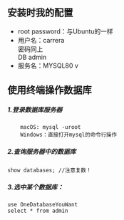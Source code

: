 ## 安装时我的配置
- root password：与Ubuntu的一样
- 用户名：carrera<br>密码同上<br>DB admin
- 服务名：MYSQL80
v
## 使用终端操作数据库
##### 1.登录数据库服务器
```
    macOS: mysql -uroot
    Windows：直接打开mysql的命令行操作
```    

##### 2.查询服务器中的数据库
```
show databases; //注意复数！
```

##### 3.选中某个数据库：
```
use OneDatabaseYouWant
select * from admin
```